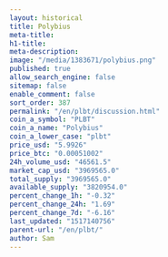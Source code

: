 ```yaml
---
layout: historical
title: Polybius
meta-title: 
h1-title: 
meta-description: 
image: "/media/1383671/polybius.png"
published: true
allow_search_engine: false
sitemap: false
enable_comment: false
sort_order: 387
permalink: "/en/plbt/discussion.html"
coin_a_symbol: "PLBT"
coin_a_name: "Polybius"
coin_a_lower_case: "plbt"
price_usd: "5.9926"
price_btc: "0.00051002"
24h_volume_usd: "46561.5"
market_cap_usd: "3969565.0"
total_supply: "3969565.0"
available_supply: "3820954.0"
percent_change_1h: "-0.32"
percent_change_24h: "1.69"
percent_change_7d: "-6.16"
last_updated: "1517140756"
parent-url: "/en/plbt/"
author: Sam
---
```


